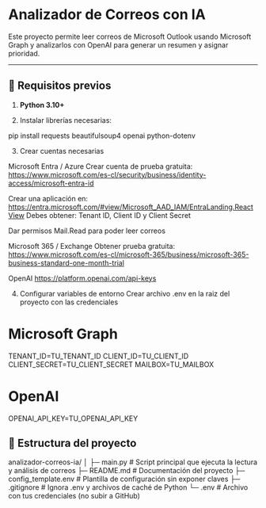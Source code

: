# Analizador de Correos con IA

Este proyecto permite leer correos de Microsoft Outlook usando Microsoft Graph y analizarlos con OpenAI para generar un resumen y asignar prioridad.

---

## 🔹 Requisitos previos

1. **Python 3.10+**

2. Instalar librerías necesarias:

pip install requests beautifulsoup4 openai python-dotenv

3. Crear cuentas necesarias

Microsoft Entra / Azure
Crear cuenta de prueba gratuita: https://www.microsoft.com/es-cl/security/business/identity-access/microsoft-entra-id

Crear una aplicación en: https://entra.microsoft.com/#view/Microsoft_AAD_IAM/EntraLanding.ReactView
Debes obtener: Tenant ID, Client ID y Client Secret

Dar permisos Mail.Read para poder leer correos

Microsoft 365 / Exchange
Obtener prueba gratuita: https://www.microsoft.com/es-cl/microsoft-365/business/microsoft-365-business-standard-one-month-trial

OpenAI https://platform.openai.com/api-keys

4. Configurar variables de entorno
Crear archivo .env en la raiz del proyecto con las credenciales

# Microsoft Graph
TENANT_ID=TU_TENANT_ID
CLIENT_ID=TU_CLIENT_ID
CLIENT_SECRET=TU_CLIENT_SECRET
MAILBOX=TU_MAILBOX

# OpenAI
OPENAI_API_KEY=TU_OPENAI_API_KEY

## 🔹 Estructura del proyecto

analizador-correos-ia/
│
├─ main.py # Script principal que ejecuta la lectura y análisis de correos
├─ README.md # Documentación del proyecto
├─ config_template.env # Plantilla de configuración sin exponer claves
├─ .gitignore # Ignora .env y archivos de caché de Python
└─ .env # Archivo con tus credenciales (no subir a GitHub)
